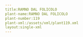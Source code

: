 ```yaml
---
title:RAMNO DAL FOLICOLO
plant-name:RAMNO DAL FOLICOLO
plant-number:119
plant-xml:/assets/xml/plant119.xml
layout:single-xml
---
```

